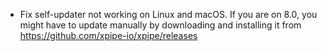 - Fix self-updater not working on Linux and macOS. If you are on 8.0, you might have to update manually by downloading and installing it from https://github.com/xpipe-io/xpipe/releases
